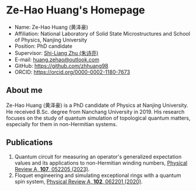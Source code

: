 # Ze-Hao Huang's Homepage

- Name: Ze-Hao Huang (黄泽豪)
- Affiliation: National Laboratory of Solid State Microstructures and School of Physics, Nanjing University
- Position: PhD candidate
- Supervisor: [Shi-Liang Zhu (朱诗亮)](https://physics.scnu.edu.cn/a/20201218/6945.html)
- E-mail: huang.zehao@outlook.com
- GitHub: https://github.com/zhhuang98
- ORCID: https://orcid.org/0000-0002-1180-7673


## About me

Ze-Hao Huang (黄泽豪) is a PhD candidate of Physics at Nanjing University.
He received B.Sc. degree from Nanchang University in 2019.
His research focuses on the study of quantum simulation of topological quantum matters, especially for them in non-Hermitian systems.

## Publications

1. Quantum circuit for measuring an operator's generalized expectation values and its applications to non-Hermitian winding numbers, [Physical Review A, **107**, 052205 (2023)](https://journals.aps.org/pra/abstract/10.1103/PhysRevA.107.052205).
2. Floquet engineering and simulating exceptional rings with a quantum spin system, [Physical Review A, **102**, 062201 (2020)](https://journals.aps.org/pra/abstract/10.1103/PhysRevA.102.062201).
